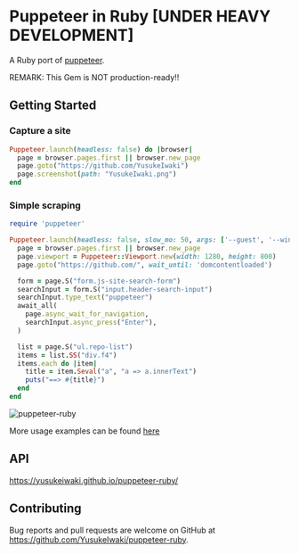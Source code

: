 # Puppeteer in Ruby [UNDER HEAVY DEVELOPMENT]

A Ruby port of [puppeteer](https://pptr.dev/).

REMARK: This Gem is NOT production-ready!!

## Getting Started

### Capture a site

```ruby
Puppeteer.launch(headless: false) do |browser|
  page = browser.pages.first || browser.new_page
  page.goto("https://github.com/YusukeIwaki")
  page.screenshot(path: "YusukeIwaki.png")
end
```

### Simple scraping

```ruby
require 'puppeteer'

Puppeteer.launch(headless: false, slow_mo: 50, args: ['--guest', '--window-size=1280,800']) do |browser|
  page = browser.pages.first || browser.new_page
  page.viewport = Puppeteer::Viewport.new(width: 1280, height: 800)
  page.goto("https://github.com/", wait_until: 'domcontentloaded')

  form = page.S("form.js-site-search-form")
  searchInput = form.S("input.header-search-input")
  searchInput.type_text("puppeteer")
  await_all(
    page.async_wait_for_navigation,
    searchInput.async_press("Enter"),
  )

  list = page.S("ul.repo-list")
  items = list.SS("div.f4")
  items.each do |item|
    title = item.Seval("a", "a => a.innerText")
    puts("==> #{title}")
  end
end
```

![puppeteer-ruby](https://user-images.githubusercontent.com/11763113/78505735-6e7f3000-77b0-11ea-9c82-9016828dd2a9.gif)

More usage examples can be found [here](https://github.com/YusukeIwaki/puppeteer-ruby-example)

## API

https://yusukeiwaki.github.io/puppeteer-ruby/

## Contributing

Bug reports and pull requests are welcome on GitHub at https://github.com/YusukeIwaki/puppeteer-ruby.
